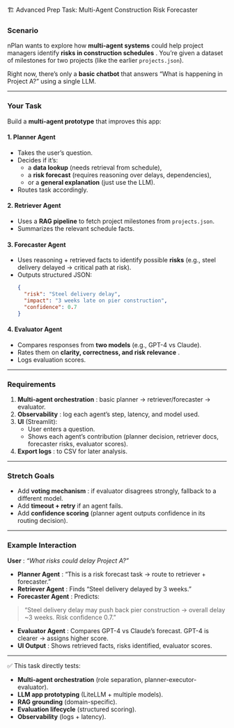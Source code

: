 🏗️ Advanced Prep Task: Multi-Agent Construction Risk Forecaster

### **Scenario**

nPlan wants to explore how **multi-agent systems** could help project managers identify  **risks in construction schedules** . You’re given a dataset of milestones for two projects (like the earlier `projects.json`).

Right now, there’s only a **basic chatbot** that answers “What is happening in Project A?” using a single LLM.

---

### **Your Task**

Build a **multi-agent prototype** that improves this app:

#### 1. **Planner Agent**

* Takes the user’s question.
* Decides if it’s:
  * a **data lookup** (needs retrieval from schedule),
  * a **risk forecast** (requires reasoning over delays, dependencies),
  * or a **general explanation** (just use the LLM).
* Routes task accordingly.

#### 2. **Retriever Agent**

* Uses a **RAG pipeline** to fetch project milestones from `projects.json`.
* Summarizes the relevant schedule facts.

#### 3. **Forecaster Agent**

* Uses reasoning + retrieved facts to identify possible **risks** (e.g., steel delivery delayed → critical path at risk).
* Outputs structured JSON:
  ```json
  {
    "risk": "Steel delivery delay",
    "impact": "3 weeks late on pier construction",
    "confidence": 0.7
  }
  ```

#### 4. **Evaluator Agent**

* Compares responses from **two models** (e.g., GPT-4 vs Claude).
* Rates them on  **clarity, correctness, and risk relevance** .
* Logs evaluation scores.

---

### **Requirements**

1. **Multi-agent orchestration** : basic planner → retriever/forecaster → evaluator.
2. **Observability** : log each agent’s step, latency, and model used.
3. **UI** (Streamlit):
   * User enters a question.
   * Shows each agent’s contribution (planner decision, retriever docs, forecaster risks, evaluator scores).
4. **Export logs** : to CSV for later analysis.

---

### **Stretch Goals**

* Add  **voting mechanism** : if evaluator disagrees strongly, fallback to a different model.
* Add **timeout + retry** if an agent fails.
* Add **confidence scoring** (planner agent outputs confidence in its routing decision).

---

### **Example Interaction**

 **User** : *“What risks could delay Project A?”*

* **Planner Agent** : “This is a risk forecast task → route to retriever + forecaster.”
* **Retriever Agent** : Finds “Steel delivery delayed by 3 weeks.”
* **Forecaster Agent** : Predicts:

> “Steel delivery delay may push back pier construction → overall delay ~3 weeks. Risk confidence 0.7.”

* **Evaluator Agent** : Compares GPT-4 vs Claude’s forecast. GPT-4 is clearer → assigns higher score.
* **UI Output** : Shows retrieved facts, risks identified, evaluator scores.

---

✅ This task directly tests:

* **Multi-agent orchestration** (role separation, planner-executor-evaluator).
* **LLM app prototyping** (LiteLLM + multiple models).
* **RAG grounding** (domain-specific).
* **Evaluation lifecycle** (structured scoring).
* **Observability** (logs + latency).
